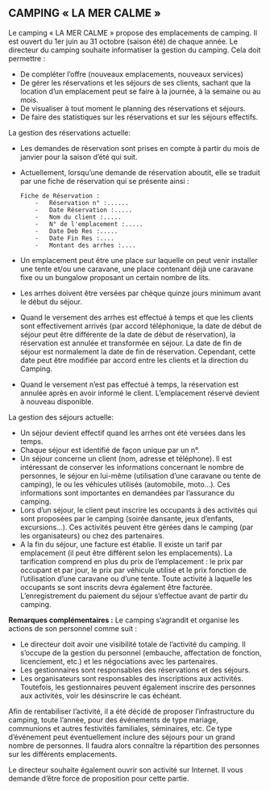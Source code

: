 ## CAMPING « LA MER CALME » ##

Le camping « LA MER CALME »  propose des emplacements de camping. Il est ouvert du 1er juin au 31 octobre (saison été) de chaque année. Le directeur du camping souhaite informatiser la gestion du camping.
Cela doit permettre :

-	De compléter l’offre (nouveaux emplacements, nouveaux services)
-	De gérer les réservations et les séjours de ses clients, sachant que la location d’un emplacement peut se faire à la journée, à la semaine ou au mois.
-	De visualiser à tout moment le planning des réservations et séjours.
-	De faire des statistiques sur les réservations et sur les séjours effectifs.

La gestion des réservations actuelle:

-	Les demandes de réservation sont prises en compte à partir du mois de janvier pour la saison  d’été qui suit.
-	Actuellement, lorsqu’une demande de réservation aboutit, elle se traduit par une fiche de réservation qui se présente ainsi :


		Fiche de Réservation : 
			-	Réservation n° :......
			-	Date Réservation :.....
			-	Nom du client :.....
			-	N° de l'emplacement :.....
			-	Date Deb Res :.....
			-	Date Fin Res :....
			-	Montant des arrhes :....











-	Un emplacement peut être une place sur laquelle on peut venir installer une tente et/ou une caravane, une place contenant déjà une caravane fixe ou un bungalow proposant un certain nombre de lits.
-	Les arrhes doivent être versées par chèque quinze jours minimum avant le début du séjour. 
-	Quand le versement des arrhes est effectué à temps et que les clients sont effectivement arrivés (par accord téléphonique, la date de début de séjour peut être différente de la date de début de réservation), la réservation est annulée et transformée en séjour. La date de fin de séjour est normalement la date de fin de réservation. Cependant, cette date peut être modifiée par accord entre les clients et la direction du Camping.
-	Quand le versement n’est pas effectué à temps, la réservation est annulée après en avoir informé le client. L’emplacement réservé devient à nouveau disponible.

La gestion des séjours actuelle:

-	Un séjour devient effectif quand les arrhes ont été versées dans les temps.
-	Chaque séjour est identifié de façon unique par un n°.
-	Un séjour concerne un client (nom, adresse et téléphone). Il est intéressant de conserver les informations concernant le nombre de personnes, le séjour en lui-même (utilisation d’une caravane ou tente de camping), le ou les véhicules utilisés (automobile, moto…). Ces informations sont importantes en demandées par l’assurance du camping.
-	Lors d’un séjour, le client peut inscrire les occupants à des activités qui sont proposées par le camping (soirée dansante, jeux d’enfants, excursions…). Ces activités peuvent être gérées dans le camping (par les organisateurs) ou chez des partenaires.
-	A la fin du séjour, une facture est établie. Il existe un tarif par emplacement (il peut être différent selon les emplacements). La tarification comprend en plus du prix de l’emplacement : le prix par occupant et par jour, le prix par véhicule utilisé et le prix fonction de l’utilisation d’une caravane ou d’une tente. 
Toute activité à laquelle les occupants se sont inscrits devra également être facturée.
L’enregistrement du paiement du séjour s’effectue avant de partir du camping. 

**Remarques complémentaires :**
Le camping s’agrandit et organise les actions de son personnel comme suit :

-	Le directeur doit avoir une visibilité totale de l’activité du camping. Il s’occupe de la gestion du personnel (embauche, affectation de fonction, licenciement, etc.) et les négociations avec les partenaires.
-	Les gestionnaires sont responsables des réservations et des séjours.
-	Les organisateurs sont responsables des inscriptions aux activités. Toutefois, les gestionnaires peuvent également inscrire des personnes aux activités, voir les désinscrire le cas échéant.

Afin de rentabiliser l’activité, il a été décidé de proposer l’infrastructure du camping, toute l’année, pour des événements de type mariage, communions et autres festivités familiales, séminaires, etc. Ce type d’événement peut éventuellement inclure des séjours pour un grand nombre de personnes. Il faudra alors connaître la répartition des personnes sur les différents emplacements.

Le directeur souhaite également ouvrir son activité sur Internet. 
Il vous demande d’être force de proposition pour cette partie.





